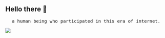 ## Hello there 👋

<!-- <img width="100%" src="https://github-readme-stats.vercel.app/api/top-langs/?username=mohammedwazier&title_color=79ff97&icon_color=63a2ff&text_color=ffffff&bg_color=151515&hide=css%2Chtml&layout=compact" /> -->

<!-- ### 🛠 &nbsp;Tech Stack


![JavaScript](https://img.shields.io/badge/-JavaScript-333333?style=flat&logo=javascript)&nbsp;
![HTML](https://img.shields.io/badge/-HTML-333333?style=flat&logo=HTML5)&nbsp;
![CSS](https://img.shields.io/badge/-CSS-333333?style=flat&logo=CSS3&logoColor=1572B6)&nbsp;
![Bootstrap](https://img.shields.io/badge/-Bootstrap-333333?style=flat&logo=bootstrap&logoColor=563D7C)
![Laravel](https://img.shields.io/badge/-Laravel-333333?style=flat&logo=laravel)&nbsp;
![React](https://img.shields.io/badge/-React%20JS-333333?style=flat&logo=react)&nbsp;
![Figma](https://img.shields.io/badge/-Figma-333333?style=flat&logo=figma)&nbsp;

![Git](https://img.shields.io/badge/-PHP-333333?style=flat&logo=php)&nbsp;
![Node.js](https://img.shields.io/badge/-Node.js-333333?style=flat&logo=node.js)&nbsp;
![Lumen](https://img.shields.io/badge/-Lumen-333333?style=flat&logo=lumen)&nbsp;
![NginX](https://img.shields.io/badge/-NginX-333333?style=flat&logo=nginx)&nbsp;
![GoLang](https://img.shields.io/badge/-Go%20Lang-333333?style=flat&logo=go)&nbsp;

![MySQL](https://img.shields.io/badge/-MySQL-333333?style=flat&logo=mysql)&nbsp;
![Postgresql](https://img.shields.io/badge/-Postgres-333333?style=flat&logo=postgresql)&nbsp;
![MongoDB](https://img.shields.io/badge/-MongoDB-333333?style=flat&logo=mongodb)&nbsp;
![Firebase](https://img.shields.io/badge/-Firebase-333333?style=flat&logo=firebase)&nbsp;

![Apple](https://img.shields.io/badge/-Apple-333333?style=flat&logo=apple&logoColor=007ACC)&nbsp;
![Git](https://img.shields.io/badge/-Git-333333?style=flat&logo=git)&nbsp;
![GitHub](https://img.shields.io/badge/-GitHub-333333?style=flat&logo=github)&nbsp;
![Visual Studio Code](https://img.shields.io/badge/-Visual%20Studio%20Code-333333?style=flat&logo=visual-studio-code&logoColor=007ACC)&nbsp;
![Ubuntu](https://img.shields.io/badge/-Ubuntu-333333?style=flat&logo=ubuntu)&nbsp;

![Jenkins](https://img.shields.io/badge/-Jenkins-333333?style=flat&logo=jenkins)&nbsp; -->

<p align="center">
   <samp>
      a human being who participated in this era of internet.
   </samp
</p>

<!-- <img src="https://github-readme-stats.vercel.app/api?username=mohammedwazier&&show_icons=true&title_color=79ff97&icon_color=63a2ff&text_color=ffffff&bg_color=151515" width="50%" /> -->

<!-- - 🔭 I’m currently working on a Company, and doing a couple of side Project!
- 🌱 I’m currently learning Backend dev and DevOps.
- 👯 I’m looking to collaborate with Other Developers.
- 🤔 I’m looking for help with Golang as Backend.
- 📫 How to reach me: m.waziruddin@gmail.com -->

<!--
**mohammedwazier/mohammedwazier** is a ✨ _special_ ✨ repository because its `README.md` (this file) appears on your GitHub profile.

Here are some ideas to get you started:

- 🔭 I’m currently working on a Company and a couple of side Project!
- 🌱 I’m currently learning Backend dev
- 👯 I’m looking to collaborate wiith Other Developers
- 🤔 I’m looking for help with ...
- 📫 How to reach me: m.waziruddin@gmail.com
- ⚡ Fun fact: I Hate Electrical but i used to go to Electrical College
-->

<!-- [![mohammedwazier's GitHub Activity Graph](https://activity-graph.herokuapp.com/graph?username=mohammedwazier&theme=react-dark&custom_title=Contribution+Graph)](https://github.com/mohammedwazier) -->

![](https://komarev.com/ghpvc/?username=mohammedwazier&color=orange&style=flat-square)

<!-- ![CheckingMyWebsite](https://img.shields.io/website?url=https%3A%2F%2Fpro-ject.xyz) -->
